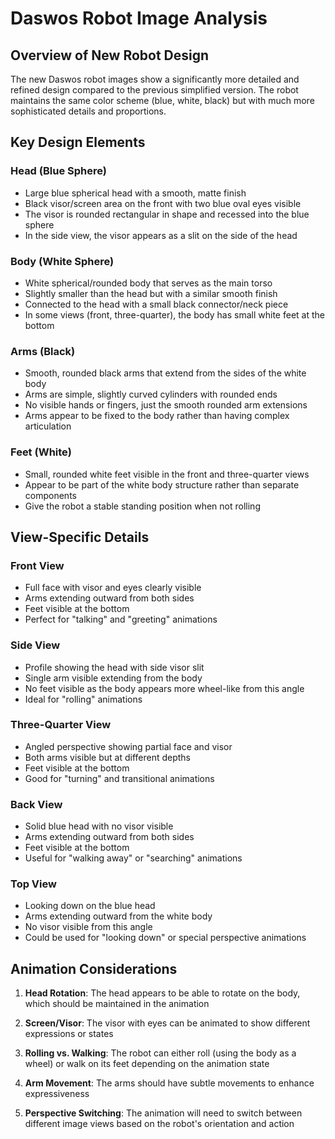 # Daswos Robot Image Analysis

## Overview of New Robot Design

The new Daswos robot images show a significantly more detailed and refined design compared to the previous simplified version. The robot maintains the same color scheme (blue, white, black) but with much more sophisticated details and proportions.

## Key Design Elements

### Head (Blue Sphere)
- Large blue spherical head with a smooth, matte finish
- Black visor/screen area on the front with two blue oval eyes visible
- The visor is rounded rectangular in shape and recessed into the blue sphere
- In the side view, the visor appears as a slit on the side of the head

### Body (White Sphere)
- White spherical/rounded body that serves as the main torso
- Slightly smaller than the head but with a similar smooth finish
- Connected to the head with a small black connector/neck piece
- In some views (front, three-quarter), the body has small white feet at the bottom

### Arms (Black)
- Smooth, rounded black arms that extend from the sides of the white body
- Arms are simple, slightly curved cylinders with rounded ends
- No visible hands or fingers, just the smooth rounded arm extensions
- Arms appear to be fixed to the body rather than having complex articulation

### Feet (White)
- Small, rounded white feet visible in the front and three-quarter views
- Appear to be part of the white body structure rather than separate components
- Give the robot a stable standing position when not rolling

## View-Specific Details

### Front View
- Full face with visor and eyes clearly visible
- Arms extending outward from both sides
- Feet visible at the bottom
- Perfect for "talking" and "greeting" animations

### Side View
- Profile showing the head with side visor slit
- Single arm visible extending from the body
- No feet visible as the body appears more wheel-like from this angle
- Ideal for "rolling" animations

### Three-Quarter View
- Angled perspective showing partial face and visor
- Both arms visible but at different depths
- Feet visible at the bottom
- Good for "turning" and transitional animations

### Back View
- Solid blue head with no visor visible
- Arms extending outward from both sides
- Feet visible at the bottom
- Useful for "walking away" or "searching" animations

### Top View
- Looking down on the blue head
- Arms extending outward from the white body
- No visor visible from this angle
- Could be used for "looking down" or special perspective animations

## Animation Considerations

1. **Head Rotation**: The head appears to be able to rotate on the body, which should be maintained in the animation

2. **Screen/Visor**: The visor with eyes can be animated to show different expressions or states

3. **Rolling vs. Walking**: The robot can either roll (using the body as a wheel) or walk on its feet depending on the animation state

4. **Arm Movement**: The arms should have subtle movements to enhance expressiveness

5. **Perspective Switching**: The animation will need to switch between different image views based on the robot's orientation and action
